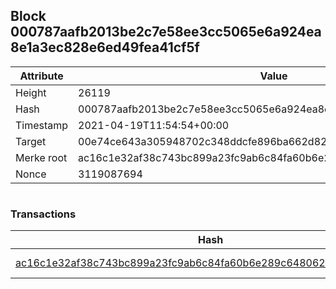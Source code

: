 ## Block 000787aafb2013be2c7e58ee3cc5065e6a924ea8e1a3ec828e6ed49fea41cf5f

Attribute | Value
--- | ---
Height | 26119
Hash | 000787aafb2013be2c7e58ee3cc5065e6a924ea8e1a3ec828e6ed49fea41cf5f
Timestamp | 2021-04-19T11:54:54+00:00
Target | 00e74ce643a305948702c348ddcfe896ba662d82c1a228faf4ad12250f07334e
Merke root | ac16c1e32af38c743bc899a23fc9ab6c84fa60b6e289c648062a109d145f4481
Nonce | 3119087694

```

```

### Transactions

Hash | Amount
--- | ---
[ac16c1e32af38c743bc899a23fc9ab6c84fa60b6e289c648062a109d145f4481](ac16c1e32af38c743bc899a23fc9ab6c84fa60b6e289c648062a109d145f4481.md) | 10.00000000 SKEPTI 
